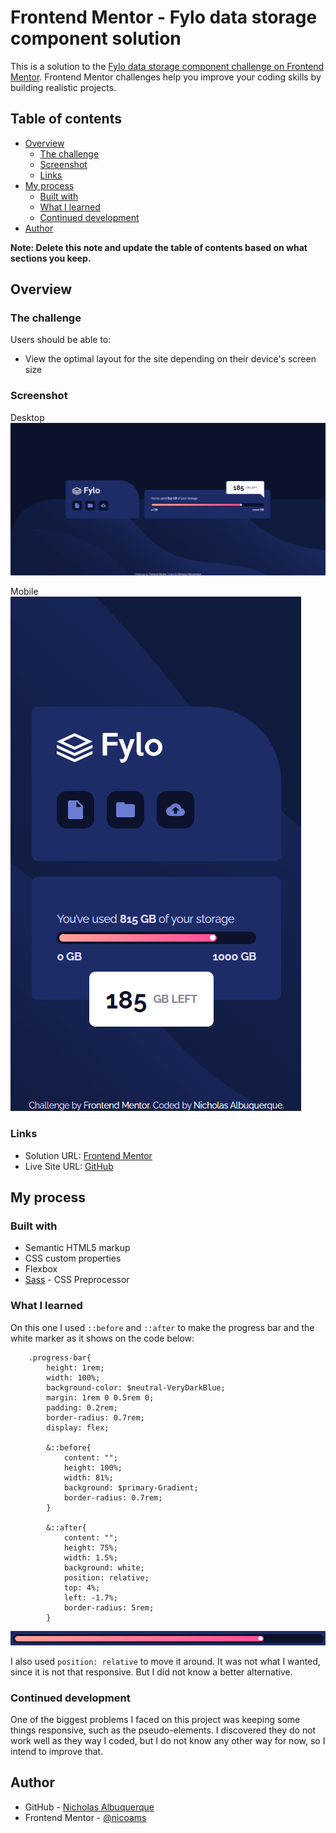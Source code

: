 # Frontend Mentor - Fylo data storage component solution

This is a solution to the [Fylo data storage component challenge on Frontend Mentor](https://www.frontendmentor.io/challenges/fylo-data-storage-component-1dZPRbV5n). Frontend Mentor challenges help you improve your coding skills by building realistic projects. 

## Table of contents

- [Overview](#overview)
  - [The challenge](#the-challenge)
  - [Screenshot](#screenshot)
  - [Links](#links)
- [My process](#my-process)
  - [Built with](#built-with)
  - [What I learned](#what-i-learned)
  - [Continued development](#continued-development)
- [Author](#author)

**Note: Delete this note and update the table of contents based on what sections you keep.**

## Overview

### The challenge

Users should be able to:

- View the optimal layout for the site depending on their device's screen size

### Screenshot

Desktop 
![](./screenshots/Fylo%20Desktop.png)

Mobile  
![](./screenshots/Fylo%20Mobile.png)

### Links

- Solution URL: [Frontend Mentor](https://www.frontendmentor.io/solutions/responsive-fylo-data-storage-component-1GE0mxS-oe)
- Live Site URL: [GitHub](https://github.com/nicoams/fylo-data-storage)

## My process

### Built with

- Semantic HTML5 markup
- CSS custom properties
- Flexbox
- [Sass](sass-lang.com) - CSS Preprocessor

### What I learned

On this one I used ``::before`` and ``::after`` to make the progress bar and the white marker as it shows on the code below:

```
    .progress-bar{
        height: 1rem;
        width: 100%;
        background-color: $neutral-VeryDarkBlue;
        margin: 1rem 0 0.5rem 0;
        padding: 0.2rem;
        border-radius: 0.7rem;
        display: flex;

        &::before{
            content: "";
            height: 100%;
            width: 81%;
            background: $primary-Gradient;
            border-radius: 0.7rem;
        }

        &::after{
            content: "";
            height: 75%;
            width: 1.5%;
            background: white;
            position: relative;
            top: 4%;
            left: -1.7%;
            border-radius: 5rem;
        }
```

![](./screenshots/progress%20bar.png)

I also used ``position: relative`` to move it around. It was not what I wanted, since it is not that responsive. But I did not know a better alternative.

### Continued development

One of the biggest problems I faced on this project was keeping some things responsive, such as the pseudo-elements. I discovered they do not work well as they way I coded, but I do not know any other way for now, so I intend to improve that.

## Author

- GitHub - [Nicholas Albuquerque](https://github.com/nicoams)
- Frontend Mentor - [@nicoams](https://www.frontendmentor.io/profile/nicoams)